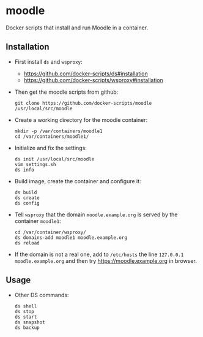 moodle
======

Docker scripts that install and run Moodle in a container.

## Installation

  - First install `ds` and `wsproxy`:
     + https://github.com/docker-scripts/ds#installation
     + https://github.com/docker-scripts/wsproxy#installation

  - Then get the moodle scripts from github:
    ```
    git clone https://github.com/docker-scripts/moodle /usr/local/src/moodle
    ```

  - Create a working directory for the moodle container:
    ```
    mkdir -p /var/containers/moodle1
    cd /var/containers/moodle1/
    ```

  - Initialize and fix the settings:
    ```
    ds init /usr/local/src/moodle
    vim settings.sh
    ds info
    ```

  - Build image, create the container and configure it:
    ```
    ds build
    ds create
    ds config
    ```

  - Tell `wsproxy` that the domain `moodle.example.org` is served by the container `moodle1`:
    ```
    cd /var/container/wsproxy/
    ds domains-add moodle1 moodle.example.org
    ds reload
    ```

  - If the domain is not a real one, add to `/etc/hosts` the line
    `127.0.0.1 moodle.example.org` and then try
    https://moodle.example.org in browser.


## Usage

  - Other DS commands:
    ```
    ds shell
    ds stop
    ds start
    ds snapshot
    ds backup
    ```
